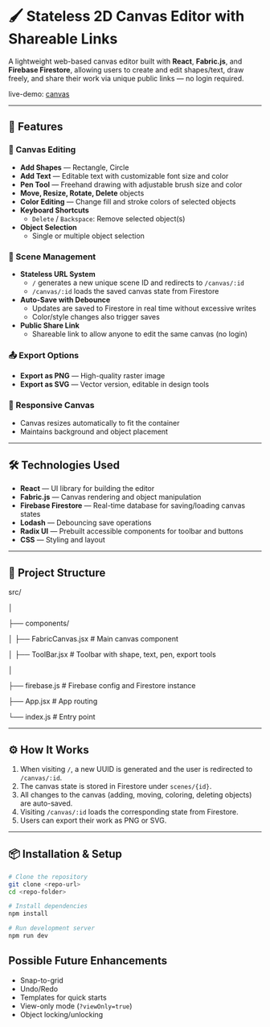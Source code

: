 # 🖌️ Stateless 2D Canvas Editor with Shareable Links

A lightweight web-based canvas editor built with **React**, **Fabric.js**, and **Firebase Firestore**, allowing users to create and edit shapes/text, draw freely, and share their work via unique public links — no login required.

live-demo: [canvas](https://canvas-mini.vercel.app/canvas/d1104d79-dc0d-4264-8572-61a875cf7c0e)

---

## 🚀 Features

### 🎨 Canvas Editing

- **Add Shapes** — Rectangle, Circle
- **Add Text** — Editable text with customizable font size and color
- **Pen Tool** — Freehand drawing with adjustable brush size and color
- **Move, Resize, Rotate, Delete** objects
- **Color Editing** — Change fill and stroke colors of selected objects
- **Keyboard Shortcuts**
  - `Delete` / `Backspace`: Remove selected object(s)
- **Object Selection**
  - Single or multiple object selection

### 💾 Scene Management

- **Stateless URL System**
  - `/` generates a new unique scene ID and redirects to `/canvas/:id`
  - `/canvas/:id` loads the saved canvas state from Firestore
- **Auto-Save with Debounce**
  - Updates are saved to Firestore in real time without excessive writes
  - Color/style changes also trigger saves
- **Public Share Link**
  - Shareable link to allow anyone to edit the same canvas (no login)

### 📤 Export Options

- **Export as PNG** — High-quality raster image
- **Export as SVG** — Vector version, editable in design tools

### 📱 Responsive Canvas

- Canvas resizes automatically to fit the container
- Maintains background and object placement

---

## 🛠 Technologies Used

- **React** — UI library for building the editor
- **Fabric.js** — Canvas rendering and object manipulation
- **Firebase Firestore** — Real-time database for saving/loading canvas states
- **Lodash** — Debouncing save operations
- **Radix UI** — Prebuilt accessible components for toolbar and buttons
- **CSS** — Styling and layout

---

## 📂 Project Structure

src/

│

├── components/

│   ├── FabricCanvas.jsx   # Main canvas component

│   ├── ToolBar.jsx        # Toolbar with shape, text, pen, export tools

│

├── firebase.js            # Firebase config and Firestore instance

├── App.jsx                 # App routing

└── index.js                # Entry point

---

## ⚙️ How It Works

1. When visiting `/`, a new UUID is generated and the user is redirected to `/canvas/:id`.
2. The canvas state is stored in Firestore under `scenes/{id}`.
3. All changes to the canvas (adding, moving, coloring, deleting objects) are auto-saved.
4. Visiting `/canvas/:id` loads the corresponding state from Firestore.
5. Users can export their work as PNG or SVG.

---

## 📦 Installation & Setup

```bash
# Clone the repository
git clone <repo-url>
cd <repo-folder>

# Install dependencies
npm install

# Run development server
npm run dev
```

## Possible Future Enhancements

* Snap-to-grid
* Undo/Redo
* Templates for quick starts
* View-only mode (`?viewOnly=true`)
* Object locking/unlocking
